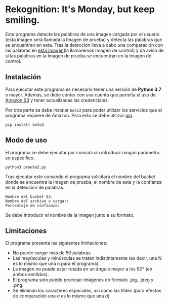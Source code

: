 # Rekognition: It's Monday, but keep smiling.

Este programa detecta las palabras de una imagen cargada por el usuario (esta imagen será llamada la Imagen de prueba) y detecta las palabras que se encuentran en esta. Tras la detección lleva a cabo una comparación con las palabras en [esta imagen](https://docs.aws.amazon.com/es_es/rekognition/latest/dg/images/text.png)(la llamaremos Imagen de control) y da aviso de si las palabras en la Imagen de prueba se encuentran en la Imagen de control.

## Instalación

Para ejecutar este programa es necesario tener una versión de **Python 3.7** o mayor. Además, se debe contar con una cuenta que permita el uso de [Amazon S3](https://aws.amazon.com/es/s3/) y tener actualizadas las credenciales.

Por otra parte se debe instalar `boto3` para poder utilizar los servicios que el programa requiere de Amazon. Para esto se debe utilizar [pip](https://pip.pypa.io/en/stable/).

`pip install boto3`

## Modo de uso

El programa se debe ejecutar por consola sin introducir ningún parámetro en específico.

`python3 prueba2.py`

Tras ejecutar este comando el programa solicitará el nombre del bucket donde se encuentra la Imagen de prueba, el nombre de esta y la confianza en la detección de palabras.

```
Nombre del bucket S3:
Nombre del archivo a cargar:
Porcentaje de confianza:
```

Se debe introducir el nombre de la imagen junto a su formato.

## Limitaciones

El programa presenta las siguientes limitaciones:

- No puede cargar más de 50 palabras.
- Las mayúsculas y minúsculas se tratan indistintamente (es decir, una N es lo mismo que una n para el programa).
- La imagen no puede estar rotada en un ángulo mayor a los 90° (en ambos sentidos).
- El programa solo puede procesar imágenes en formato .jpg, .jpeg y .png.
- Se eliminan los caracteres especiales, así como las tildes (para efectos de comparación una *a* es lo mismo que una *á*)
